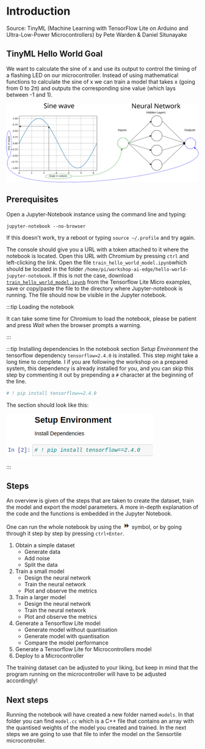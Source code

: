 # Introduction

Source: TinyML (Machine Learning with TensorFlow Lite on Arduino and Ultra-Low-Power Microcontrollers) by Pete Warden & Daniel Situnayake

## TinyML Hello World Goal
We want to calculate the sine of x and use its output to control the timing of a flashing LED on our microcontroller.
Instead of using mathematical functions to calculate the sine of x we can train a model that takes x (going from 0 to 2&pi;) and outputs the corresponding sine value (which lays between -1 and 1).

![Hello World](./img/hello_world_tf.svg)

## Prerequisites

Open a Jupyter-Notebook instance using the command line and typing:

```shell
jupyter-notebook --no-browser
```

If this doesn't work, try a reboot or typing `source ~/.profile` and try again.

The console should give you a URL with a token attached to it where the notebook is located. Open this URL with Chromium by pressing `ctrl` and left-clicking the link. Open the file `train_hello_world_model.ipynb`which should be located in the folder `/home/pi/workshop-ai-edge/hello-world-jupyter-notebook`. If this is not the case, download [`train_hello_world_model.ipynb`](https://github.com/tensorflow/tflite-micro/raw/main/tensorflow/lite/micro/examples/hello_world/train/train_hello_world_model.ipynb) from the Tensorflow Lite Micro examples, save or copy/paste the file to the directory where Jupyter-notebook is running. The file should now be visible in the Jupyter notebook.

:::tip Loading the notebook

It can take some time for Chromium to load the notebook, please be patient and press *Wait* when the browser prompts a warning.

:::

:::tip Installing dependencies
In the notebook section _Setup Environment_ the tensorflow dependency `tensorflow=2.4.0` is installed. This step might take a long time to complete. I if you are following the workshop on a prepared system, this dependency is already installed for you, and you can skip this step by commenting it out by prepending a `#` character at the beginning of the line.

```python
# ! pip install tensorflow==2.4.0
```

The section should look like this:

![Dependency comment](./img/tf_dependency.png)

:::

## Steps

An overview is given of the steps that are taken to create the dataset, train the model and export the model parameters. A more in-depth explanation of the code and the functions is embedded in the Jupyter Notebook.

One can run the whole notebook by using the ![Run all](./img/jupyter_arrow.png) symbol, or by going through it step by step by pressing `ctrl+Enter`.

1. Obtain a simple dataset
   * Generate data
   * Add noise
   * Split the data
2. Train a small model
   * Design the neural network
   * Train the neural network
   * Plot and observe the metrics
3. Train a larger model
   * Design the neural network
   * Train the neural network
   * Plot and observe the metrics
4. Generate a Tensorflow Lite model
   * Generate model without quantisation
   * Generate model with quantisation
   * Compare the model performance
5. Generate a Tensorflow Lite for Microcontrollers model
6. Deploy to a Microcontroller

The training dataset can be adjusted to your liking, but keep in mind that the program running on the microcontroller will have to be adjusted accordingly!

## Next steps

Running the notebook will have created a new folder named `models`. In that folder you can find `model.cc` which is a C++ file that contains an array with the quantised weights of the model you created and trained. In the next steps we are going to use that file to infer the model on the Sensortile microcontroller.
